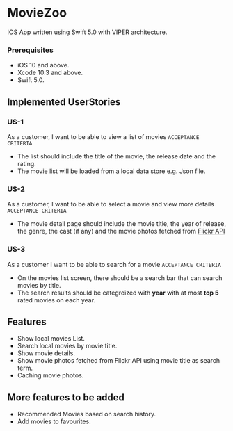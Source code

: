 # MovieZoo

IOS App written using Swift 5.0 with VIPER architecture. 

### Prerequisites

- iOS 10 and above.
- Xcode 10.3 and above.
- Swift 5.0.

## Implemented UserStories

### US-1
As a customer, I want to be able to view a list of movies 
`ACCEPTANCE CRITERIA`

- The list should include the title of the movie, the release date and the rating.
- The movie list will be loaded from a local data store e.g. Json file.

### US-2
As a customer, I want to be able to select a movie and view more details
`ACCEPTANCE CRITERIA`

- The movie detail page should include the movie title, the year of release, the genre, the cast (if any) and the movie photos fetched from [Flickr API](https://www.flickr.com/services/api/flickr.photos.search.html)

### US-3
As a customer I want to be able to search for a movie
`ACCEPTANCE CRITERIA`

- On the movies list screen, there should be a search bar that can search movies by title.
- The search results should be categroized with **year** with at most **top 5** rated movies on each year. 

## Features

* Show local movies List.
* Search local movies by movie title.
* Show movie details.
* Show movie photos fetched from Flickr API using movie title as search term.
* Caching movie photos.

## More features to be added

* Recommended Movies based on search history.
* Add movies to favourites. 


